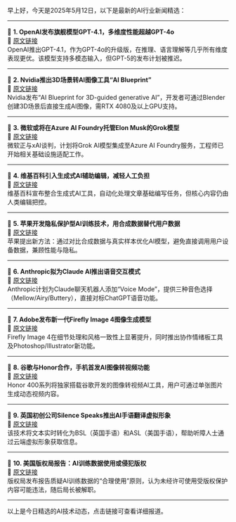 早上好，今天是2025年5月12日，以下是最新的AI行业新闻精选：

---

📌 **1. OpenAI发布旗舰模型GPT-4.1，多维度性能超越GPT-4o**  
🔗 [原文链接](https://www.theverge.com/news/647896/openai-chatgpt-gpt-4-1-mini-nano-launch-availability)  
OpenAI推出GPT-4.1，作为GPT-4o的升级版，在推理、语言理解等几乎所有维度表现更优。该模型支持多模态输入，但GPT-5的发布计划被推迟。

---

📌 **2. Nvidia推出3D场景转AI图像工具“AI Blueprint”**  
🔗 [原文链接](https://www.theverge.com/news/658613/nvidia-ai-blueprint-blender-3d-image-references)  
Nvidia发布“AI Blueprint for 3D-guided generative AI”，开发者可通过Blender创建3D场景后直接生成AI图像，需RTX 4080及以上GPU支持。

---

📌 **3. 微软或将在Azure AI Foundry托管Elon Musk的Grok模型**  
🔗 [原文链接](https://www.theverge.com/notepad-microsoft-newsletter/659535/microsoft-elon-musk-grok-ai-azure-ai-foundry-notepad)  
微软正与xAI谈判，计划将Grok AI模型集成至Azure AI Foundry服务，工程师已开始相关基础设施适配工作。

---

📌 **4. 维基百科引入生成式AI辅助编辑，减轻人工负担**  
🔗 [原文链接](https://www.theverge.com/ai-artificial-intelligence/659222/wikipedia-generative-ai)  
维基百科宣布整合生成式AI工具，自动化处理文章基础编写任务，但核心内容仍由人类编辑把控。

---

📌 **5. 苹果开发隐私保护型AI训练技术，用合成数据替代用户数据**  
🔗 [原文链接](https://www.theverge.com/news/648496/apple-improve-ai-models-differential-privacy)  
苹果提出新方法：通过对比合成数据与真实样本优化AI模型，避免直接调用用户设备数据，兼顾性能与隐私。

---

📌 **6. Anthropic拟为Claude AI推出语音交互模式**  
🔗 [原文链接](https://www.theverge.com/news/649175/anthropic-claude-ai-voice-mode-report)  
Anthropic计划为Claude聊天机器人添加“Voice Mode”，提供三种音色选择（Mellow/Airy/Buttery），直接对标ChatGPT语音功能。

---

📌 **7. Adobe发布新一代Firefly Image 4图像生成模型**  
🔗 [原文链接](https://www.theverge.com/news/655230/adobe-ai-firefly-image-model-4-availability)  
Firefly Image 4在细节处理和风格一致性上显著提升，同时推出协作情绪板工具及Photoshop/Illustrator新功能。

---

📌 **8. 谷歌与Honor合作，手机首发AI图像转视频功能**  
🔗 [原文链接](https://www.theverge.com/news/664812/google-honor-ai-image-to-video-gemini)  
Honor 400系列将独家搭载谷歌开发的图像转视频AI工具，用户可通过单张图片生成动态视频内容。

---

📌 **9. 英国初创公司Silence Speaks推出AI手语翻译虚拟形象**  
🔗 [原文链接](https://www.wired.com/story/silence-speaks-deaf-ai-signing/)  
该技术将文本实时转化为BSL（英国手语）和ASL（美国手语），帮助听障人士通过云端虚拟形象获取信息。

---

📌 **10. 美国版权局报告：AI训练数据使用或侵犯版权**  
🔗 [原文链接](https://www.theverge.com/news/664768/trump-fires-us-copyright-office-head)  
版权局发布报告质疑AI训练数据的“合理使用”原则，认为未经许可使用受版权保护内容可能违法，随后局长被解职。

---

以上是今日精选的AI技术动态，点击链接可查看详细报道。
